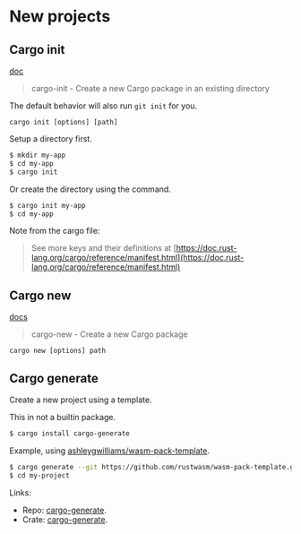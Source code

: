 # New projects


## Cargo init

[doc](https://doc.rust-lang.org/cargo/commands/cargo-init.html)

> cargo-init - Create a new Cargo package in an existing directory

The default behavior will also run `git init` for you.

```
cargo init [options] [path]
```

Setup a directory first.

```sh
$ mkdir my-app
$ cd my-app
$ cargo init
```

Or create the directory using the command.

```sh
$ cargo init my-app 
$ cd my-app
```

Note from the cargo file:

> See more keys and their definitions at [https://doc.rust-lang.org/cargo/reference/manifest.html](https://doc.rust-lang.org/cargo/reference/manifest.html)


## Cargo new

[docs](https://doc.rust-lang.org/cargo/commands/cargo-new.html)

> cargo-new - Create a new Cargo package

```
cargo new [options] path
```


## Cargo generate

Create a new project using a template.

This in not a builtin package.

```sh
$ cargo install cargo-generate
```

Example, using [ashleygwilliams/wasm-pack-template](https://github.com/ashleygwilliams/wasm-pack-template).

```sh
$ cargo generate --git https://github.com/rustwasm/wasm-pack-template.git --name my-project
$ cd my-project
```

Links:

- Repo: [cargo-generate](https://github.com/cargo-generate/cargo-generate).
- Crate: [cargo-generate](https://crates.io/crates/cargo-generate).
